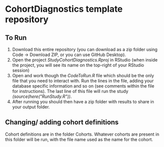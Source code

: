 CohortDiagnostics template repository
========================================================================================================================================================


## To Run
1) Download this entire repository (you can download as a zip folder using Code -> Download ZIP, or you can use GitHub Desktop). 
2) Open the project <i>StudyCohortDiagnostics.Rproj</i> in RStudio (when inside the project, you will see its name on the top-right of your RStudio session)
3) Open and work though the <i>CodeToRun.R</i> file which should be the only file that you need to interact with. Run the lines in the file, adding your database specific information and so on (see comments within the file for instructions). The last line of this file will run the study <i>(source(here("RunStudy.R"))</i>.     
4) After running you should then have a zip folder with results to share in your output folder.

## Changing/ adding cohort definitions
Cohort definitions are in the folder Cohorts. Whatever cohorts are present in this folder will be run, with the file name used as the name for the cohort.
